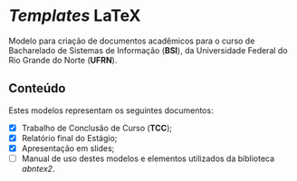 # *Templates* LaTeX

Modelo para criação de documentos acadêmicos para o curso de Bacharelado de Sistemas de Informação (**BSI**), da Universidade Federal do Rio Grande do Norte (**UFRN**).

## Conteúdo

Estes modelos representam os seguintes documentos:
- [X] Trabalho de Conclusão de Curso (**TCC**);
- [X] Relatório final do Estágio;
- [X] Apresentação em slides;
- [ ] Manual de uso destes modelos e elementos utilizados da biblioteca *abntex2*.
